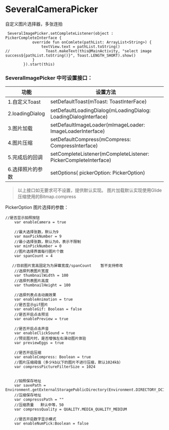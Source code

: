 # SeveralCameraPicker
自定义图片选择器，多张连拍

```
 SeveralImagePicker.setCompleteListener(object : PickerCompleteInterface {
            override fun onComlete(pathList: ArrayList<String>) {
                textView.text = pathList.toString()
//                Toast.makeText(this@MainActivity, "select image success${pathList.toString()}", Toast.LENGTH_SHORT).show()
            }
        }).start(this)
 ```

### SeveralImagePicker 中可设置接口：
功能 | 设置方法
---- | ---
1.自定义Toast  | setDefaultToast(mToast: ToastInterFace)
2.loadingDialog  |  setDefaultLoadingDialog(mLoadingDialog: LoadingDialogInterface)
3.图片加载  |  setDefaultImageLoader(mImageLoader: ImageLoaderInterface)
4.图片压缩  |  setDefaultCompress(mCompress: CompressInterface)
5.完成后的回调  |  setCompleteListener(mCompleteListener: PickerCompleteInterface)
6.选择照片的参数  |  setOptions( pickerOption: PickerOption) 

 >  以上接口如无要求可不设置，提供默认实现。 
 >  图片加载默认实现使用Glide
 >  压缩使用的Bitmap.compress



PickerOption   图片选择的参数：
```
//是否显示拍照按钮
    var enableCamera = true

    //最大选择张数，默认为9
    var maxPickNumber = 9
    //最小选择张数，默认为0，表示不限制
    var minPickNumber = 0
    //图片选择界面每行图片个数
    var spanCount = 4

   //目前图片宽高固定为为屏幕宽度/spanCount    暂不支持修改
    //选择列表图片宽度
    var thumbnailWidth = 100
    //选择列表图片高度     
    var thumbnailHeight = 100
    
    //选择列表点击动画效果
    var enableAnimation = true
    //是否显示gif图片
    var enableGif: Boolean = false
    //是否开启点击预览
    var enablePreview = true

    //是否开启点击声音
    var enableClickSound = true
    //预览图片时，是否增强左右滑动图片体验
    var previewEggs = true

    //是否开启压缩
    var enableCompress: Boolean = true
    //图片压缩阈值（多少kb以下的图片不进行压缩，默认1024kb）
    var compressPictureFilterSize = 1024


    //拍照保存地址
    var savePath = Environment.getExternalStoragePublicDirectory(Environment.DIRECTORY_DCIM).absolutePath
    //压缩保存地址
    var compresssPath = ""
    //压缩质量   默认中等，50
    var compressQuality = QUALITY.MEDIA_QUALITY_MEDIUM

    //是否开启数字显示模式
    var enableNumPick:Boolean = false
```

